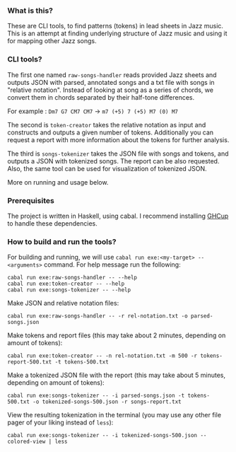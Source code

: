 ### What is this?

These are CLI tools, to find patterns (tokens) in lead sheets in Jazz music.
This is an attempt at finding underlying structure of Jazz music and using it for
mapping other Jazz songs.

### CLI tools?

The first one named `raw-songs-handler` reads provided Jazz sheets and outputs
JSON with parsed, annotated songs and a txt file with songs in "relative notation".
Instead of looking at song as a series of chords, we convert them in chords separated by their
half-tone differences.

For example : `Dm7 G7 CM7 CM7` -> `m7 (+5) 7 (+5) M7 (0) M7`

The second is `token-creator` takes the relative notation as input and
constructs and outputs a given number of tokens. Additionally you can request
a report with more information about the tokens for further analysis.

The third is `songs-tokenizer` takes the JSON file with songs and tokens,
and outputs a JSON with tokenized songs. The report can be also requested.
Also, the same tool can be used for visualization of tokenized JSON.

More on running and usage below.

### Prerequisites

The project is written in Haskell, using cabal.
I recommend installing [GHCup](https://www.haskell.org/ghcup/install/)
to handle these dependencies.

### How to build and run the tools?

For building and running, we will use `cabal run exe:<my-target> -- <arguments>` command.
For help message run the following:
```
cabal run exe:raw-songs-handler -- --help
cabal run exe:token-creator -- --help
cabal run exe:songs-tokenizer -- --help
```


Make JSON and relative notation files:
```
cabal run exe:raw-songs-handler -- -r rel-notation.txt -o parsed-songs.json
```

Make tokens and report files (this may take about 2 minutes, depending on amount of tokens):
```
cabal run exe:token-creator -- -n rel-notation.txt -m 500 -r tokens-report-500.txt -t tokens-500.txt
```

Make a tokenized JSON file with the report (this may take about 5 minutes, depending on amount of tokens):
```
cabal run exe:songs-tokenizer -- -i parsed-songs.json -t tokens-500.txt -o tokenized-songs-500.json -r songs-report.txt
```

View the resulting tokenization in the terminal (you may use any other file pager of your liking instead of `less`):
```
cabal run exe:songs-tokenizer -- -i tokenized-songs-500.json --colored-view | less 
```

